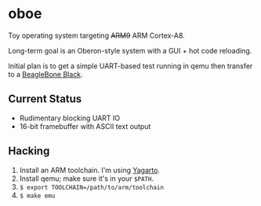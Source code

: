 # oboe

Toy operating system targeting <del>ARM9</del> ARM Cortex-A8.

Long-term goal is an Oberon-style system with a GUI + hot code reloading. 

Initial plan is to get a simple UART-based test running in qemu then transfer to a [BeagleBone Black](http://beagleboard.org/Products/BeagleBone+Black).

## Current Status

  - Rudimentary blocking UART IO
  - 16-bit framebuffer with ASCII text output

## Hacking

  1. Install an ARM toolchain. I'm using [Yagarto](http://www.yagarto.org/).
  2. Install qemu; make sure it's in your `$PATH`.
  3. `$ export TOOLCHAIN=/path/to/arm/toolchain`
  4. `$ make emu`